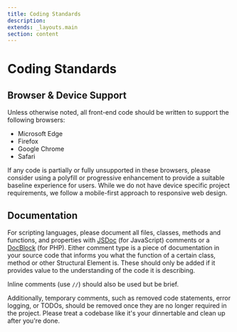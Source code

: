 ```yaml
---
title: Coding Standards
description:
extends: _layouts.main
section: content
---
```


# Coding Standards

## Browser & Device Support
Unless otherwise noted, all front-end code should be written to support the following browsers:

* Microsoft Edge
* Firefox
* Google Chrome
* Safari

If any code is partially or fully unsupported in these browsers, please consider using a polyfill or progressive enhancement to provide a suitable baseline experience for users. While we do not have device specific project requirements, we follow a mobile-first approach to responsive web design.

## Documentation
For scripting languages, please document all files, classes, methods and functions, and properties with [JSDoc](https://jsdoc.app/index.html) (for JavaScript) comments or a [DocBlock](https://docs.phpdoc.org/latest/) (for PHP). Either comment type is a piece of documentation in your source code that informs you what the function of a certain class, method or other Structural Element is. These should only be added if it provides value to the understanding of the code it is describing.

Inline comments (use `//`) should also be used but be brief.

Additionally, temporary comments, such as removed code statements, error logging, or TODOs, should be removed once they are no longer required in the project. Please treat a codebase like it's your dinnertable and clean up after you're done.
